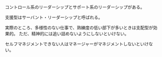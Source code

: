 コントロール系のリーダーシップとサポート系のリーダーシップがある。

支援型はサーバント・リーダーシップと呼ばれる。

実際のところ、多様性のない仕事で、熟練度の低い部下が多いときは支配型が効果的。
ただ、精神的には追い詰めないようにしないといけない。

セルフマネジメントできない人はマネージャーがマネジメントしないといけない。
